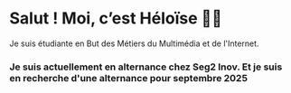 # Salut ! Moi, c’est Héloïse 👋🏻
Je suis étudiante en But des Métiers du Multimédia et de l'Internet.
### Je suis actuellement en alternance chez Seg2 Inov. Et je suis en recherche d'une alternance pour septembre 2025


